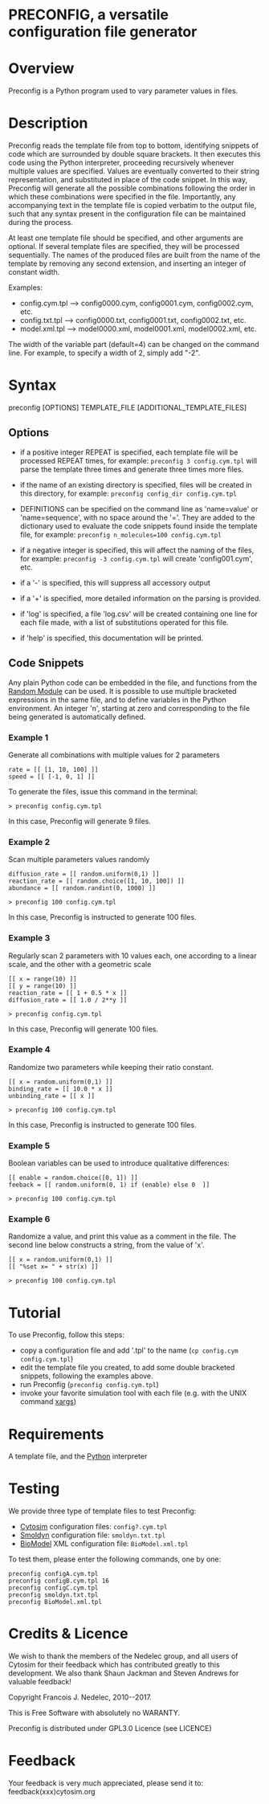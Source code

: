 # PRECONFIG, a versatile configuration file generator

# Overview

  Preconfig is a Python program used to vary parameter values in files.

# Description

Preconfig reads the template file from top to bottom, identifying snippets
of code which are surrounded by double square brackets. It then executes this
code using the Python interpreter, proceeding recursively whenever multiple
values are specified. Values are eventually converted to their string
representation, and substituted in place of the code snippet. In this way,
Preconfig will generate all the possible combinations following the order in
which these combinations were specified in the file. Importantly, any
accompanying text in the template file is copied verbatim to the output file,
such that any syntax present in the configuration file can be maintained
during the process.

At least one template file should be specified, and other arguments are optional.
If several template files are specified, they will be processed sequentially.
The names of the produced files are built from the name of the template
by removing any second extension, and inserting an integer of constant width.

Examples:

- config.cym.tpl --> config0000.cym, config0001.cym, config0002.cym, etc.
- config.txt.tpl --> config0000.txt, config0001.txt, config0002.txt, etc.
- model.xml.tpl --> model0000.xml, model0001.xml, model0002.xml, etc.

The width of the variable part (default=4) can be changed on the command line.
For example, to specify a width of 2, simply add "-2".

# Syntax

preconfig [OPTIONS] TEMPLATE_FILE [ADDITIONAL_TEMPLATE_FILES]

## Options

- if a positive integer REPEAT is specified, each template file will be
processed REPEAT times, for example: `preconfig 3 config.cym.tpl` will parse
the template three times and generate three times more files.

- if the name of an existing directory is specified, files will be created
in this directory, for example: `preconfig config_dir config.cym.tpl`

- DEFINITIONS can be specified on the command line as 'name=value' or 
'name=sequence', with no space around the '='. They are added to the 
dictionary used to evaluate the code snippets found inside the template file,
for example: `preconfig n_molecules=100 config.cym.tpl`

- if a negative integer is specified, this will affect the naming of the files,
for example: `preconfig -3 config.cym.tpl` will create 'config001.cym', etc.

- if a '-' is specified, this will suppress all accessory output

- if a '+' is specified, more detailed information on the parsing is provided.

- if 'log' is specified, a file 'log.csv' will be created containing one line
for each file made, with a list of substitutions operated for this file.

- if 'help' is specified, this documentation will be printed.

## Code Snippets

Any plain Python code can be embedded in the file, and functions from the
[Random Module](https://docs.python.org/library/random.html) can be used.
It is possible to use multiple bracketed expressions in the same file, and
to define variables in the Python environment. An integer 'n', starting at
zero and corresponding to the file being generated is automatically defined.


### Example 1

Generate all combinations with multiple values for 2 parameters

    rate = [[ [1, 10, 100] ]]
    speed = [[ [-1, 0, 1] ]]

To generate the files, issue this command in the terminal:

`> preconfig config.cym.tpl`

In this case, Preconfig will generate 9 files.

### Example 2

Scan multiple parameters values randomly

    diffusion_rate = [[ random.uniform(0,1) ]]
    reaction_rate = [[ random.choice([1, 10, 100]) ]]
    abundance = [[ random.randint(0, 1000) ]]

`> preconfig 100 config.cym.tpl`

In this case, Preconfig is instructed to generate 100 files.

### Example 3

Regularly scan 2 parameters with 10 values each,
one according to a linear scale, and the other with a geometric scale

    [[ x = range(10) ]]
    [[ y = range(10) ]]
    reaction_rate = [[ 1 + 0.5 * x ]]
    diffusion_rate = [[ 1.0 / 2**y ]]

`> preconfig config.cym.tpl`

In this case, Preconfig will generate 100 files.

### Example 4

Randomize two parameters while keeping their ratio constant.

    [[ x = random.uniform(0,1) ]] 
    binding_rate = [[ 10.0 * x ]]
    unbinding_rate = [[ x ]]

`> preconfig 100 config.cym.tpl`

In this case, Preconfig is instructed to generate 100 files.

### Example 5

Boolean variables can be used to introduce qualitative differences:

    [[ enable = random.choice([0, 1]) ]]
    feeback = [[ random.uniform(0, 1) if (enable) else 0  ]]

`> preconfig 100 config.cym.tpl`

### Example 6

Randomize a value, and print this value as a comment in the file.
The second line below constructs a string, from the value of 'x'.

    [[ x = random.uniform(0,1) ]]
    [[ "%set x= " + str(x) ]]

`> preconfig 100 config.cym.tpl`

# Tutorial

To use Preconfig, follow this steps:

- copy a configuration file and add '.tpl' to the name (`cp config.cym config.cym.tpl`)
- edit the template file you created, to add some double bracketed snippets,
  following the examples above.
- run Preconfig (`preconfig config.cym.tpl`)
- invoke your favorite simulation tool with each file (e.g. with the UNIX command [xargs](https://en.wikipedia.org/wiki/Xargs))

# Requirements

A template file, and the [Python](https://www.python.org) interpreter

# Testing

We provide three type of template files to test Preconfig:

- [Cytosim](www.cytosim.org) configuration files: `config?.cym.tpl`
- [Smoldyn](www.smoldyn.org) configuration file: `smoldyn.txt.tpl`
- [BioModel](www.biomodels.org) XML configuration file: `BioModel.xml.tpl`

To test them, please enter the following commands, one by one:

    preconfig configA.cym.tpl
    preconfig configB.cym.tpl 16
    preconfig configC.cym.tpl
    preconfig smoldyn.txt.tpl
    preconfig BioModel.xml.tpl

# Credits & Licence

We wish to thank the members of the Nedelec group, and all users of 
Cytosim for their feedback which has contributed greatly to this development.
We also thank Shaun Jackman and Steven Andrews for valuable feedback!

Copyright Francois J. Nedelec, 2010--2017.

This is Free Software with absolutely no WARANTY.

Preconfig is distributed under GPL3.0 Licence (see LICENCE)

# Feedback

Your feedback is very much appreciated, please send it to:
feedback(xxx)cytosim.org

